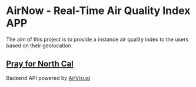 # AirNow - Real-Time Air Quality Index APP



The aim of this project is to provide a instance air quality index to the users based on their geolocation. 

## [Pray for North Cal](http://www.cnn.com/2017/10/13/us/california-fires-updates/index.html)



Backend API powered by [AirVisual](https://airvisual.com/)


